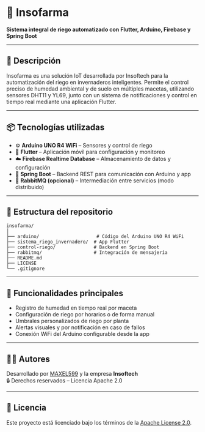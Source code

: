 # 🌱 Insofarma

**Sistema integral de riego automatizado con Flutter, Arduino, Firebase y Spring Boot**

---

## 🧠 Descripción

Insofarma es una solución IoT desarrollada por Insoftech para la automatización del riego en invernaderos inteligentes. Permite el control preciso de humedad ambiental y de suelo en múltiples macetas, utilizando sensores DHT11 y YL69, junto con un sistema de notificaciones y control en tiempo real mediante una aplicación Flutter.

---

## 📦 Tecnologías utilizadas

- ⚙️ **Arduino UNO R4 WiFi** – Sensores y control de riego  
- 📲 **Flutter** – Aplicación móvil para configuración y monitoreo  
- ☁️ **Firebase Realtime Database** – Almacenamiento de datos y configuración  
- 🧪 **Spring Boot** – Backend REST para comunicación con Arduino y app  
- 📡 **RabbitMQ (opcional)** – Intermediación entre servicios (modo distribuido)  

---

## 🔧 Estructura del repositorio

```
insofarma/
│
├── arduino/                     # Código del Arduino UNO R4 WiFi
├── sistema_riego_invernadero/  # App Flutter
├── control-riego/              # Backend en Spring Boot
├── rabbitmq/                   # Integración de mensajería
├── README.md
├── LICENSE
└── .gitignore
```

---

## 🚀 Funcionalidades principales

- Registro de humedad en tiempo real por maceta  
- Configuración de riego por horarios o de forma manual  
- Umbrales personalizados de riego por planta  
- Alertas visuales y por notificación en caso de fallos  
- Conexión WiFi del Arduino configurable desde la app  

---

## 🧑‍💼 Autores

Desarrollado por [MAXEL599](https://github.com/MAXEL599) y la empresa **Insoftech**  
🔒 Derechos reservados – Licencia Apache 2.0

---

## 📜 Licencia

Este proyecto está licenciado bajo los términos de la [Apache License 2.0](LICENSE).
